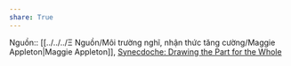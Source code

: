 ```yaml
---
share: True
---
```

Nguồn:: [[../../../Ξ Nguồn/Môi trường nghĩ, nhận thức tăng cường/Maggie Appleton|Maggie Appleton]], [Synecdoche: Drawing the Part for the Whole](https://maggieappleton.com/synecdoche)
